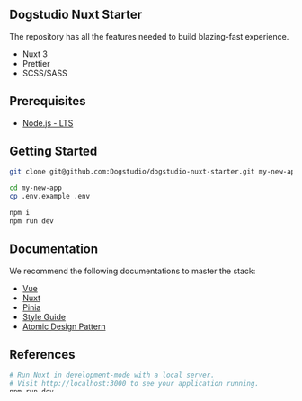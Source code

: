 ## Dogstudio Nuxt Starter

The repository has all the features needed to build blazing-fast experience.

- Nuxt 3
- Prettier
- SCSS/SASS

## Prerequisites

- [Node.js - LTS](https://nodejs.org/en/download/)

## Getting Started

```bash
git clone git@github.com:Dogstudio/dogstudio-nuxt-starter.git my-new-app
```

```bash
cd my-new-app
cp .env.example .env
```

```bash
npm i
npm run dev
```

## Documentation

We recommend the following documentations to master the stack:

- [Vue](https://vuejs.org/guide/introduction.html)
- [Nuxt](https://v3.nuxtjs.org/getting-started/introduction)
- [Pinia](https://pinia.vuejs.org/ssr/nuxt.html#installation)
- [Style Guide](https://vuejs.org/style-guide/)
- [Atomic Design Pattern](https://atomicdesign.bradfrost.com/table-of-contents/)

## References

```bash
# Run Nuxt in development-mode with a local server.
# Visit http://localhost:3000 to see your application running.
npm run dev

# Run Nuxt in production-mode and creates a production build.
npm run build

# Run Nuxt in production-mode with a local server.
# Visit http://localhost:3000 to see your production build.
npm run start

# Run Nuxt in production-mode and generates static files.
npm run generate

# Run ESLint for JS & Vue files
npm run lint

# Upgrade the dependencies and devDependencies with interactive mode
# See: https://www.npmjs.com/package/npm-check-updates
npm run upgrade
```

## Example

An example is available on the `demo` branch to test all the features included in the repository:  

```bash
git checkout demo
```

```bash
npm i
npm run dev
```

## Contributing

Please submit issues, pull requests or [contact us](devops+nuxt-starter@dogstudio.be). We are open to all kind of contributions.

## License

The `dogstudio-nuxt-starter` repository is [MIT licensed](/LICENSE.md).

## Roadmap

- :white_check_mark: Upgrade `dependencies` and `devDependencies`
- :white_check_mark: Migrate architecture from Nuxt 2 to Nuxt 3
- :white_check_mark: Migrate plugins from Nuxt 2 to Nuxt 3
- :white_check_mark: Migrate Vue 2 to Vue 3 with Composition API
- :white_check_mark: Test icons imports
- :white_check_mark: Test fonts imports
- :white_check_mark: Test images imports
- :white_check_mark: Test videos imports
- :white_check_mark: Test audios imports
- :white_check_mark: Test styles imports
- :white_check_mark: Test shaders imports
- :white_check_mark: Test components imports
- :white_check_mark: Test environment variables
- :construction: Upgrade `@nuxtjs/i18n` to next stable version

